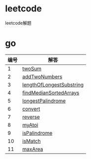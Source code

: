 # leetcode
leetcode解题

# go
|编号|解答|
|-|-|
|1|[twoSum](src/go/twoSum.go)
|2|[addTwoNumbers](src/go/addTwoNumbers.go)
|3|[lengthOfLongestSubstring](src/go/lengthOfLongestSubstring.go)
|4|[findMedianSortedArrays](src/go/findMedianSortedArrays.go)
|5|[longestPalindrome](src/go/longestPalindrome.go)
|6|[convert](src/go/convert.go)
|7|[reverse](src/go/reverse.go)
|8|[myAtoi](src/go/myAtoi.go)
|9|[isPalindrome](src/go/isPalindrome.go)
|10|[isMatch](src/go/isMatch.go)
|11|[maxArea](src/go/maxArea.go)
